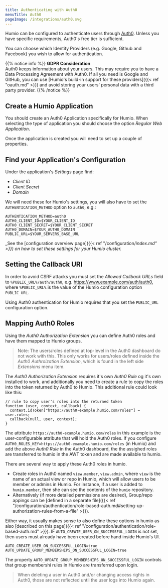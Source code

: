 ```yaml
---
title: Authenticating with Auth0
menuTitle: Auth0
pageImage: /integrations/auth0.svg
---
```


Humio can be configured to authenticate users through [Auth0](https://auth0.com/). Unless you have specific requirements,
Auth0's free tier is sufficient.

You can choose which Identity Providers (e.g. Google, Github and Facebook) you wish to allow for authentication.

{{% notice info %}}
__GDPR Consideration__  
Auth0 keeps information about your users. This may require you to have a Data Processing Agreement with
Auth0. If all you need is Google and GitHub, you can use [Humio's build-in support for these providers]({{< ref "oauth.md" >}}) and
avoid storing your users' personal data with a third party provider.
{{% /notice %}}

## Create a Humio Application

You should create an Auth0 Application specifically for Humio.
When selecting the type of application you should choose the option _Regular Web Application_.

Once the application is created you will need to set up a couple of properties.

## Find your Application's Configuration

Under the application's _Settings_ page find:

- _Client ID_
- _Client Secret_
- _Domain_

We will need these for Humio's settings, you will also have to set the
`AUTHENTICATION_METHOD` option to `auth0`, e.g.:

```shell
AUTHENTICATION_METHOD=auth0
AUTH0_CLIENT_ID=$YOUR_CLIENT_ID
AUTH0_CLIENT_SECRET=$YOUR_CLIENT_SECRET
AUTH0_DOMAIN=$YOUR_AUTH0_DOMAIN
PUBLIC_URL=$YOUR_SERVERS_BASE_URL
```

_See the [configuration overview page]({{< ref "/configuration/_index.md" >}}) on how to set
these settings for your Humio cluster._

## Setting the Callback URI

In order to avoid CSRF attacks you must set the _Allowed Callback URLs_ field
to `%PUBLIC_URL%/auth/auth0`, e.g. https://www.example.com/auth/auth0, where
`%PUBLIC_URL%` is the value of the Humio configuration option `PUBLIC_URL`.

Using Auth0 authentication for Humio requires that you set the `PUBLIC_URL` configuration option.

## Mapping Auth0 Roles

Using the _Auth0 Authorization Extension_ you can define Auth0 roles and have them mapped to Humio groups.

> Note: The users/roles defined at top-level in the Auth0 dashboard do not work with this.  This only works for users/roles defined inside the _Auth0 Authroization Extension_, which is found in the left side _Extensions_ menu item.

The _Auth0 Authorization Extension_  requires it's own _Auth0 Rule_ og it's own installed to work, and additionally you need to create a rule to copy the roles into the token returned by Auth0 to Humio.  This additional rule could look like this:

```
// rule to copy user's roles into the returned token
function (user, context, callback) {
  context.idToken["https://auth0-example.humio.com/roles"] = user.roles;
  callback(null, user, context);
}
```

The attribute `https://auth0-example.humio.com/roles` in this example is the user-configurable attribute that will hold the Auth0 roles.  If you configure `AUTH0_ROLES_KEY=https://auth0-example.humio.com/roles` (in Humio) and add the above _Auth0 Rule_ in the Auth0 dashboard, the the assighed roles are transferred to humio in the AWT token and are made available to humio.

There are several way to apply these Auth0 roles in humio.

- Create roles in Auth0 named `view.member`, `view.admin`, where `view` is the name of an actual view or repo in Humio, which will allow users to be member or admins in Humio.  For instance, if a user is added to `humio.member`, then she can see the contents of the `humio` repository.
- Alternatively (if more detailed permissions are desired),  Group/repo appings can be [defined in a separate file]({{< ref "/configuration/authentication/role-based-auth.md#setting-up-authorization-rules-from-a-file" >}}).

Either way, it usually makes sense to also define these options in humio as also [described on this page]({{< ref "/configuration/authentication/role-based-auth.md" >}}).  IF `AUTO_CREATE_USER_ON_SUCCESSFUL_LOGIN` is not set, then users must already have been created before hand inside Humio's UI.  

```
AUTO_CREATE_USER_ON_SUCCESSFUL_LOGIN=true
AUTO_UPDATE_GROUP_MEMBERSHIPS_ON_SUCCESSFUL_LOGIN=true
```

The property `AUTO_UPDATE_GROUP_MEMBERSHIPS_ON_SUCCESSFUL_LOGIN` controls that group membershi rules in Humio are transferred upon login.  

> When deleting a user in Auth0 and/or changing access rights in Auth0, those are not reflected until the user logs into Humio again.
